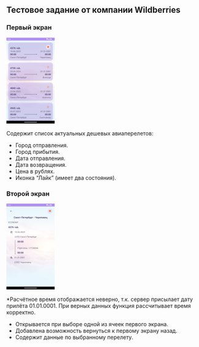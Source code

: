 ## Тестовое задание от компании Wildberries

### Первый экран ###

<img src="pic/first_screen.png" width="25%" height="25%">

Содержит список актуальных дешевых авиаперелетов:
- Город отправления.
- Город прибытия.
- Дата отправления.
- Дата возвращения.
- Цена в рублях.
- Иконка “Лайк” (имеет два состояния).

### Второй экран ###

<img src="pic/second_screen.png" width="25%" height="25%">

*Расчётное время отображается неверно, т.к. сервер присылает дату прилёта 01.01.0001. При верных данных функция рассчитывает время корректно.

- Открывается при выборе одной из ячеек первого экрана. 
- Добавлена возможность вернуться к первому экрану назад.
- Содержит данные по выбранному перелету.
